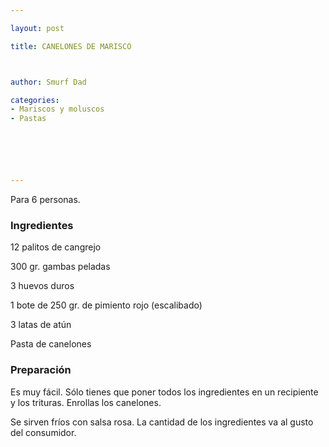 ```yaml
---

layout: post

title: CANELONES DE MARISCO



author: Smurf Dad

categories:
- Mariscos y moluscos
- Pastas






---
```


Para 6 personas.

<h3>Ingredientes</h3>

12 palitos de cangrejo

300 gr. gambas peladas

3 huevos duros

1 bote de 250 gr. de pimiento rojo (escalibado)

3 latas de atún

Pasta de canelones

<h3>Preparación</h3>

Es muy fácil. Sólo tienes que poner todos los ingredientes en un recipiente y los trituras. Enrollas los canelones.

Se sirven fríos con salsa rosa. La cantidad de los ingredientes va al gusto del consumidor.